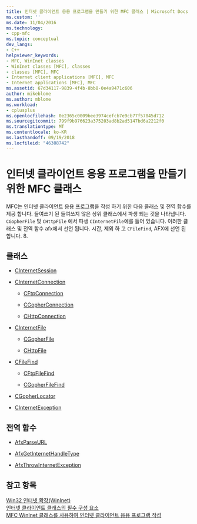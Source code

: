 ```yaml
---
title: 인터넷 클라이언트 응용 프로그램을 만들기 위한 MFC 클래스 | Microsoft Docs
ms.custom: ''
ms.date: 11/04/2016
ms.technology:
- cpp-mfc
ms.topic: conceptual
dev_langs:
- C++
helpviewer_keywords:
- MFC, WinInet classes
- WinInet classes [MFC], classes
- classes [MFC], MFC
- Internet client applications [MFC], MFC
- Internet applications [MFC], MFC
ms.assetid: 67d34117-9839-4f4b-8bb8-0e4a9471c606
author: mikeblome
ms.author: mblome
ms.workload:
- cplusplus
ms.openlocfilehash: 0e2365c0009bee3974cefcb7e9cb77f57045d712
ms.sourcegitcommit: 799f9b976623a375203ad8b2ad5147bd6a2212f0
ms.translationtype: MT
ms.contentlocale: ko-KR
ms.lasthandoff: 09/19/2018
ms.locfileid: "46388742"
---
```

# <a name="mfc-classes-for-creating-internet-client-applications"></a>인터넷 클라이언트 응용 프로그램을 만들기 위한 MFC 클래스

MFC는 인터넷 클라이언트 응용 프로그램을 작성 하기 위한 다음 클래스 및 전역 함수를 제공 합니다. 들여쓰기 된 들여쓰지 않은 상위 클래스에서 파생 되는 것을 나타냅니다. `CGopherFile` 및 `CHttpFile` 에서 파생 `CInternetFile`예를 들어 있습니다. 이러한 클래스 및 전역 함수 afx에서 선언 됩니다. 시간, 제외 하 고 `CFileFind`, AFX에 선언 된 합니다. 8.

## <a name="classes"></a>클래스

- [CInternetSession](../mfc/reference/cinternetsession-class.md)

- [CInternetConnection](../mfc/reference/cinternetconnection-class.md)

   - [CFtpConnection](../mfc/reference/cftpconnection-class.md)

   - [CGopherConnection](../mfc/reference/cgopherconnection-class.md)

   - [CHttpConnection](../mfc/reference/chttpconnection-class.md)

- [CInternetFile](../mfc/reference/cinternetfile-class.md)

   - [CGopherFile](../mfc/reference/cgopherfile-class.md)

   - [CHttpFile](../mfc/reference/chttpfile-class.md)

- [CFileFind](../mfc/reference/cfilefind-class.md)

   - [CFtpFileFind](../mfc/reference/cftpfilefind-class.md)

   - [CGopherFileFind](../mfc/reference/cgopherfilefind-class.md)

- [CGopherLocator](../mfc/reference/cgopherlocator-class.md)

- [CInternetException](../mfc/reference/cinternetexception-class.md)

## <a name="global-functions"></a>전역 함수

- [AfxParseURL](reference/internet-url-parsing-globals.md#afxparseurl)

- [AfxGetInternetHandleType](reference/internet-url-parsing-globals.md#afxgetinternethandletype)

- [AfxThrowInternetException](reference/internet-url-parsing-globals.md#afxthrowinternetexception)

## <a name="see-also"></a>참고 항목

[Win32 인터넷 확장(WinInet)](../mfc/win32-internet-extensions-wininet.md)<br/>
[인터넷 클라이언트 클래스의 필수 구성 요소](../mfc/prerequisites-for-internet-client-classes.md)<br/>
[MFC WinInet 클래스를 사용하여 인터넷 클라이언트 응용 프로그램 작성](../mfc/writing-an-internet-client-application-using-mfc-wininet-classes.md)
